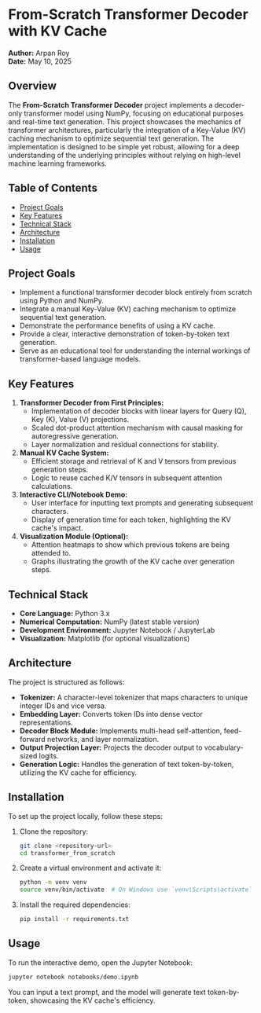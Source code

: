 # From-Scratch Transformer Decoder with KV Cache

**Author:** Arpan Roy  
**Date:** May 10, 2025

## Overview

The **From-Scratch Transformer Decoder** project implements a decoder-only transformer model using NumPy, focusing on educational purposes and real-time text generation. This project showcases the mechanics of transformer architectures, particularly the integration of a Key-Value (KV) caching mechanism to optimize sequential text generation. The implementation is designed to be simple yet robust, allowing for a deep understanding of the underlying principles without relying on high-level machine learning frameworks.

## Table of Contents

- [Project Goals](#project-goals)
- [Key Features](#key-features)
- [Technical Stack](#technical-stack)
- [Architecture](#architecture)
- [Installation](#installation)
- [Usage](#usage)

## Project Goals

- Implement a functional transformer decoder block entirely from scratch using Python and NumPy.
- Integrate a manual Key-Value (KV) caching mechanism to optimize sequential text generation.
- Demonstrate the performance benefits of using a KV cache.
- Provide a clear, interactive demonstration of token-by-token text generation.
- Serve as an educational tool for understanding the internal workings of transformer-based language models.

## Key Features

1.  **Transformer Decoder from First Principles:**
    -   Implementation of decoder blocks with linear layers for Query (Q), Key (K), Value (V) projections.
    -   Scaled dot-product attention mechanism with causal masking for autoregressive generation.
    -   Layer normalization and residual connections for stability.
2.  **Manual KV Cache System:**
    -   Efficient storage and retrieval of K and V tensors from previous generation steps.
    -   Logic to reuse cached K/V tensors in subsequent attention calculations.
3.  **Interactive CLI/Notebook Demo:**
    -   User interface for inputting text prompts and generating subsequent characters.
    -   Display of generation time for each token, highlighting the KV cache's impact.
4.  **Visualization Module (Optional):**
    -   Attention heatmaps to show which previous tokens are being attended to.
    -   Graphs illustrating the growth of the KV cache over generation steps.

## Technical Stack

-   **Core Language:** Python 3.x
-   **Numerical Computation:** NumPy (latest stable version)
-   **Development Environment:** Jupyter Notebook / JupyterLab
-   **Visualization:** Matplotlib (for optional visualizations)

## Architecture

The project is structured as follows:

-   **Tokenizer:** A character-level tokenizer that maps characters to unique integer IDs and vice versa.
-   **Embedding Layer:** Converts token IDs into dense vector representations.
-   **Decoder Block Module:** Implements multi-head self-attention, feed-forward networks, and layer normalization.
-   **Output Projection Layer:** Projects the decoder output to vocabulary-sized logits.
-   **Generation Logic:** Handles the generation of text token-by-token, utilizing the KV cache for efficiency.

## Installation

To set up the project locally, follow these steps:

1.  Clone the repository:
    ```bash
    git clone <repository-url>
    cd transformer_from_scratch
    ```
2.  Create a virtual environment and activate it:
    ```bash
    python -m venv venv
    source venv/bin/activate  # On Windows use `venv\Scripts\activate`
    ```
3.  Install the required dependencies:
    ```bash
    pip install -r requirements.txt
    ```

## Usage

To run the interactive demo, open the Jupyter Notebook:

```bash
jupyter notebook notebooks/demo.ipynb
```

You can input a text prompt, and the model will generate text token-by-token, showcasing the KV cache's efficiency.
